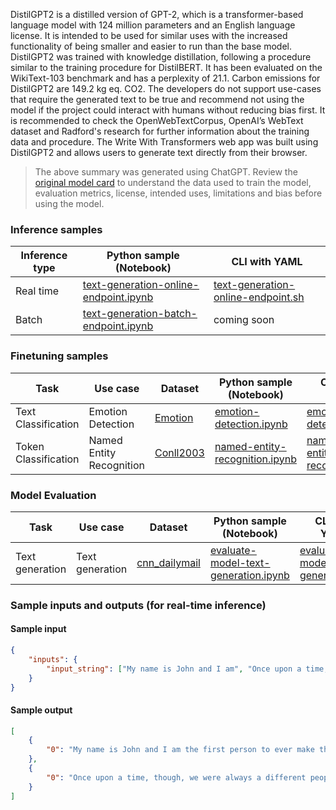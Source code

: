 DistilGPT2 is a distilled version of GPT-2, which is a transformer-based language model with 124 million parameters and an English language license. It is intended to be used for similar uses with the increased functionality of being smaller and easier to run than the base model. DistilGPT2 was trained with knowledge distillation, following a procedure similar to the training procedure for DistilBERT. It has been evaluated on the WikiText-103 benchmark and has a perplexity of 21.1. Carbon emissions for DistilGPT2 are 149.2 kg eq. CO2.  The developers do not support use-cases that require the generated text to be true and recommend not using the model if the project could interact with humans without reducing bias first. It is recommended to check the OpenWebTextCorpus, OpenAI’s WebText dataset and Radford's research for further information about the training data and procedure. The Write With Transformers web app was built using DistilGPT2 and allows users to generate text directly from their browser.


> The above summary was generated using ChatGPT. Review the <a href="https://huggingface.co/distilgpt2" target="_blank">original model card</a> to understand the data used to train the model, evaluation metrics, license, intended uses, limitations and bias before using the model.

### Inference samples

Inference type|Python sample (Notebook)|CLI with YAML
|--|--|--|
Real time|<a href="https://aka.ms/azureml-infer-online-sdk-text-generation" target="_blank">text-generation-online-endpoint.ipynb</a>|<a href="https://aka.ms/azureml-infer-online-cli-text-generation" target="_blank">text-generation-online-endpoint.sh</a>
Batch |<a href="https://aka.ms/azureml-infer-batch-sdk-text-generation" target="_blank">text-generation-batch-endpoint.ipynb</a>| coming soon


### Finetuning samples

Task|Use case|Dataset|Python sample (Notebook)|CLI with YAML
|--|--|--|--|--|
Text Classification|Emotion Detection|<a href="https://huggingface.co/datasets/dair-ai/emotion" target="_blank">Emotion</a>|<a href="https://aka.ms/azureml-ft-sdk-emotion-detection" target="_blank">emotion-detection.ipynb</a>|<a href="https://aka.ms/azureml-ft-cli-emotion-detection" target="_blank">emotion-detection.sh</a>
Token Classification|Named Entity Recognition|<a href="https://huggingface.co/datasets/conll2003" target="_blank">Conll2003</a>|<a href="https://aka.ms/azureml-ft-sdk-token-classification" target="_blank">named-entity-recognition.ipynb</a>|<a href="https://aka.ms/azureml-ft-cli-token-classification" target="_blank">named-entity-recognition.sh</a>


### Model Evaluation

Task| Use case| Dataset| Python sample (Notebook)| CLI with YAML
|--|--|--|--|--|
Text generation | Text generation | <a href="https://huggingface.co/datasets/cnn_dailymail" target="_blank"> cnn_dailymail </a> | <a href="https://aka.ms/azureml-eval-sdk-text-generation/" target="_blank">evaluate-model-text-generation.ipynb</a> | <a href="https://aka.ms/azureml-eval-cli-text-generation/" target="_blank">evaluate-model-text-generation.yml</a>

### Sample inputs and outputs (for real-time inference)

#### Sample input
```json
{
    "inputs": {
        "input_string": ["My name is John and I am", "Once upon a time,"]
    }
}
```

#### Sample output
```json
[
    {
        "0": "My name is John and I am the first person to ever make the same kind of a film. I've always been obsessed with the film, and"
    },
    {
        "0": "Once upon a time, though, we were always a different people than any other society. Many of us now live in one-of-kind communities"
    }
]
```
